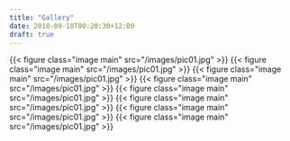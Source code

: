 ```yaml
---
title: "Gallery"
date: 2018-09-10T00:20:30+12:00
draft: true
---
```


{{< figure class="image main" src="/images/pic01.jpg" >}}
{{< figure class="image main" src="/images/pic01.jpg" >}}
{{< figure class="image main" src="/images/pic01.jpg" >}}
{{< figure class="image main" src="/images/pic01.jpg" >}}
{{< figure class="image main" src="/images/pic01.jpg" >}}
{{< figure class="image main" src="/images/pic01.jpg" >}}
{{< figure class="image main" src="/images/pic01.jpg" >}}
{{< figure class="image main" src="/images/pic01.jpg" >}}
